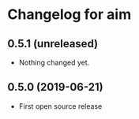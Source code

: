 Changelog for aim
=================

0.5.1 (unreleased)
------------------

- Nothing changed yet.


0.5.0 (2019-06-21)
------------------

- First open source release
